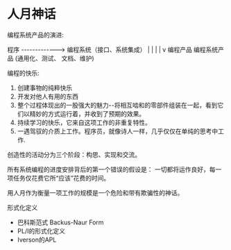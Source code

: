 # 人月神话

编程系统产品的演进:

程序 -------------> 编程系统（接口、系统集成）
 |
 |
 |
 |
 v
编程产品             编程系统产品
(通用化、测试、
文档、维护)

编程的快乐:
1. 创建事物的纯粹快乐
2. 开发对他人有用的东西
3. 整个过程体现出的一股强大的魅力--将相互啮和的零部件组装在一起，看到它们以精妙的方式运行着，并收到了预期的效果。
4. 持续学习的快乐，它来自这项工作的非重复特性。
5. 一遇驾驭的介质上工作。程序员，就像诗人一样，几乎仅仅在单纯的思考中工作.

创造性的活动分为三个阶段：构思、实现和交流。

所有系统编程的进度安排背后的第一个错误的假设是： 一切都将运作良好，每一项任务仅花费它所“应该”花费的时间。

用人月作为衡量一项工作的规模是一个危险和带有欺骗性的神话。


形式化定义
- 巴科斯范式 Backus-Naur Form
- PL/I的形式化定义
- Iverson的APL